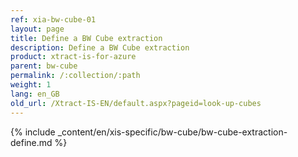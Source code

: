 ```yaml
---
ref: xia-bw-cube-01
layout: page
title: Define a BW Cube extraction
description: Define a BW Cube extraction
product: xtract-is-for-azure
parent: bw-cube
permalink: /:collection/:path
weight: 1
lang: en_GB
old_url: /Xtract-IS-EN/default.aspx?pageid=look-up-cubes
---
```

{% include _content/en/xis-specific/bw-cube/bw-cube-extraction-define.md %}
